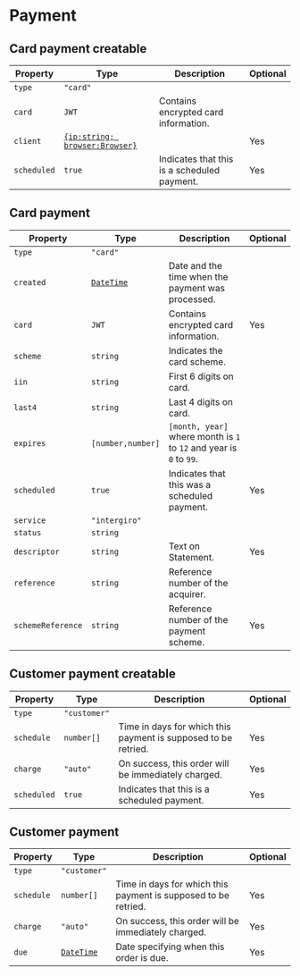 # Payment

## Card payment creatable
| Property    | Type                                                                               | Description                                 | Optional |
|-------------|------------------------------------------------------------------------------------|---------------------------------------------|----------|
| `type`      | `"card"`                                                                           |                                             |          |
| `card`      | `JWT`                                                                              | Contains encrypted card information.        |          |
| `client`    | [`{ip:string; browser:Browser}`](../../integrate/acquiring/reference.html#browser) |                                             | Yes      |
| `scheduled` | `true`                                                                             | Indicates that this is a scheduled payment. | Yes      |

## Card payment
| Property          | Type                                                            | Description                                                         | Optional |
|-------------------|-----------------------------------------------------------------|---------------------------------------------------------------------|----------|
| `type`            | `"card"`                                                        |                                                                     |          |
| `created`         | [`DateTime`](../../integrate/acquiring/reference.html#datetime) | Date and the time when the payment was processed.                   |          |
| `card`            | `JWT`                                                           | Contains encrypted card information.                                | Yes      |
| `scheme`          | `string`                                                        | Indicates the card scheme.                                          |          |
| `iin`             | `string`                                                        | First 6 digits on card.                                             |          |
| `last4`           | `string`                                                        | Last 4 digits on card.                                              |          |
| `expires`         | `[number,number]`                                               | `[month, year]` where month is `1` to `12` and year is `0` to `99`. |          |
| `scheduled`       | `true`                                                          | Indicates that this was a scheduled payment.                        | Yes      |
| `service`         | `"intergiro"`                                                   |                                                                     |          |
| `status`          | `string`                                                        |                                                                     |          |
| `descriptor`      | `string`                                                        | Text on Statement.                                                  | Yes      |
| `reference`       | `string`                                                        | Reference number of the acquirer.                                   |          |
| `schemeReference` | `string`                                                        | Reference number of the payment scheme.                             | Yes      |

## Customer payment creatable
| Property    | Type         | Description                                                    | Optional |
|-------------|--------------|----------------------------------------------------------------|----------|
| `type`      | `"customer"` |                                                                |          |
| `schedule`  | `number[]`   | Time in days for which this payment is supposed to be retried. | Yes      |
| `charge`    | `"auto"`     | On success, this order will be immediately charged.            | Yes      |
| `scheduled` | `true`       | Indicates that this is a scheduled payment.                    | Yes      |

## Customer payment
| Property   | Type                                                            | Description                                                    | Optional |
|------------|-----------------------------------------------------------------|----------------------------------------------------------------|----------|
| `type`     | `"customer"`                                                    |                                                                |          |
| `schedule` | `number[]`                                                      | Time in days for which this payment is supposed to be retried. | Yes      |
| `charge`   | `"auto"`                                                        | On success, this order will be immediately charged.            | Yes      |
| `due`      | [`DateTime`](../../integrate/acquiring/reference.html#datetime) | Date specifying when this order is due.                        | Yes      |